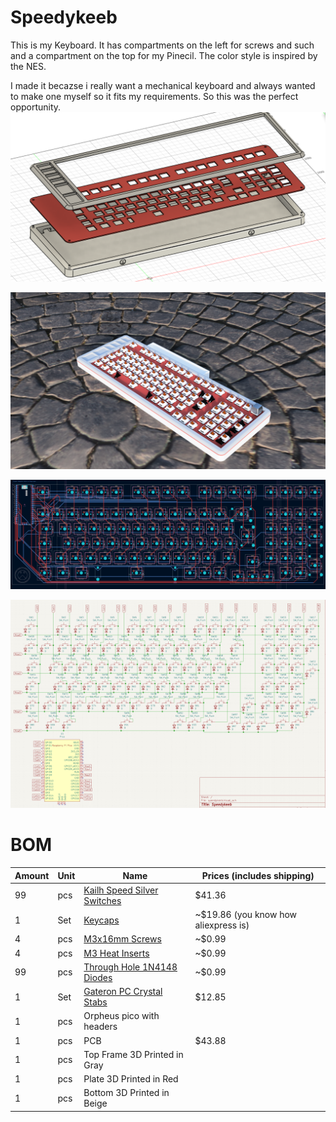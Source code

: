 # Speedykeeb

This is my Keyboard. It has compartments on the left for screws and such and a compartment on the top for my Pinecil. The color style is inspired by the NES.

I made it becazse i really want a mechanical keyboard and always wanted to make one myself so it fits my requirements. So this was the perfect opportunity. 
![](img/assembly.png)

![](img/case.png)

![](img/pcb.png)

![](img/schematic.png)

# BOM
| Amount | Unit | Name                                                         | Prices (includes shipping) |
| ------ | ---- | ------------------------------------------------------------ | -------------------------- |
| 99     | pcs  | [Kailh Speed Silver Switches](https://www.kailh.net/products/kailh-speed-switch-set) |$41.36|
| 1      | Set  | [Keycaps](https://de.aliexpress.com/item/1005007393936770.html?spm=a2g0o.productlist.main.1.6e83SklISklIfh&algo_pvid=8f922a91-9d46-479a-a7ad-1119f3b1cfd9&algo_exp_id=8f922a91-9d46-479a-a7ad-1119f3b1cfd9-0&pdp_ext_f=%7B%22order%22%3A%22342%22%2C%22eval%22%3A%221%22%2C%22fromPage%22%3A%22search%22%7D&pdp_npi=6%40dis%21CHF%2119.87%2113.12%21%21%21174.87%21115.46%21%40211b615317598338857841921e25a4%2112000040566263788%21sea%21CH%210%21ABX%211%210%21n_tag%3A-29910%3Bd%3A8797b9fe%3Bm03_new_user%3A-29895%3BpisId%3A5000000174211148&curPageLogUid=JgAsSrX617K2&utparam-url=scene%3Asearch%7Cquery_from%3A%7Cx_object_id%3A1005007393936770%7C_p_origin_prod%3A) |~$19.86 (you know how aliexpress is)|
| 4      | pcs  | [M3x16mm Screws](https://de.aliexpress.com/item/1005006869763828.html?spm=a2g0o.productlist.main.3.446853ffXxUWEK&algo_pvid=02191f86-c1e0-4ab2-bf95-73a7dba9c152&algo_exp_id=02191f86-c1e0-4ab2-bf95-73a7dba9c152-2&pdp_ext_f=%7B%22order%22%3A%22482%22%2C%22eval%22%3A%221%22%2C%22fromPage%22%3A%22search%22%7D&pdp_npi=6%40dis%21USD%212.47%210.99%21%21%2117.51%217.01%21%402103868817605233411898521e239e%2112000051246159029%21sea%21CH%210%21ABX%211%210%21n_tag%3A-29910%3Bd%3A1e4b0ebc%3Bm03_new_user%3A-29895%3BpisId%3A5000000187455100&curPageLogUid=UUvFnOw1o7IX&utparam-url=scene%3Asearch%7Cquery_from%3A%7Cx_object_id%3A1005006869763828%7C_p_origin_prod%3A) |~$0.99|
| 4      | pcs  | [M3 Heat Inserts](https://de.aliexpress.com/item/4000232858343.html?gatewayAdapt=isr2deu) |~$0.99|
| 99     | pcs  | [Through Hole 1N4148 Diodes](https://de.aliexpress.com/item/1005006374599568.html?spm=a2g0o.productlist.main.5.5a95c80d3AwSV3&algo_pvid=e320d231-1e6e-4b0d-82fd-370e0c99d243&algo_exp_id=e320d231-1e6e-4b0d-82fd-370e0c99d243-4&pdp_ext_f=%7B%22order%22%3A%22134%22%2C%22eval%22%3A%221%22%2C%22fromPage%22%3A%22search%22%7D&pdp_npi=6%40dis%21USD%213.49%210.99%21%21%2124.72%216.99%21%402103892f17605230560555965e775a%2112000036944920067%21sea%21CH%210%21ABX%211%210%21n_tag%3A-29910%3Bd%3A1e4b0ebc%3Bm03_new_user%3A-29895%3BpisId%3A5000000187455099&curPageLogUid=4kYeh4UR9Gq8&utparam-url=scene%3Asearch%7Cquery_from%3A%7Cx_object_id%3A1005006374599568%7C_p_origin_prod%3A) |~$0.99|
| 1      | Set  | [Gateron PC Crystal Stabs](https://www.gateron.com/products/gateron-pc-crystal-stabilizer-set) |$12.85 |
| 1      | pcs  | Orpheus pico with headers                                    ||
| 1      | pcs  | PCB                                                          |$43.88|
| 1      | pcs  | Top Frame 3D Printed in Gray                                 ||
| 1      | pcs  | Plate 3D Printed in Red                                      ||
| 1      | pcs  | Bottom 3D Printed in Beige                                   ||












